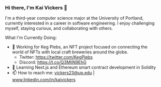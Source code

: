 ### Hi there, I'm Kai Vickers 👋

I'm a third-year computer science major at the University of Portland, currently interested in a career in software engineering. I enjoy challenging myself, staying curious, and collaborating with others. 

<!-- **vickersk/vickersk** is a ✨ _special_ ✨ repository because its `README.md` (this file) appears on your GitHub profile. -->
What I'm Currently Doing:

- 🔭 Working for Keg Plebs, an NFT project focused on connecting the world of NFTs with local craft breweries around the globe.
    * Twitter: https://twitter.com/KegPlebs
    * Discord: https://t.co/Q3MliN9EhG
- 🌱 Learning Next.js and Ethereum smart contract development in Solidity
- 📫 How to reach me: vickers23@up.edu | www.linkedin.com/in/kaivickers


<!-- [![Top Langs](https://github-readme-stats.vercel.app/api/top-langs/?username=anuraghazra)](https://github.com/anuraghazra/github-readme-stats) -->
